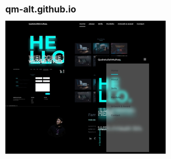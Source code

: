 # qm-alt.github.io
![JAVASCRIPT (1)](https://github.com/qm-alt/qm-alt.github.io/blob/main/img/model0.jpg)
